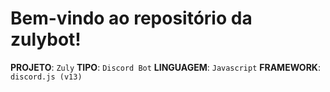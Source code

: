 # Bem-vindo ao repositório da zulybot!


**PROJETO**: `Zuly`
**TIPO**: `Discord Bot`
**LINGUAGEM**: `Javascript`
**FRAMEWORK**: `discord.js (v13)`

